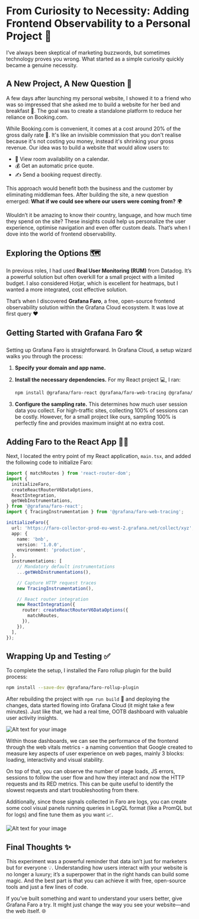 
# From Curiosity to Necessity: Adding Frontend Observability to a Personal Project 🚀

I’ve always been skeptical of marketing buzzwords, but sometimes technology proves you wrong. What started as a simple curiosity quickly became a genuine necessity. 

## A New Project, A New Question 🤔

A few days after launching my personal website, I showed it to a friend who was so impressed that she asked me to build a website for her bed and breakfast 🛌. The goal was to create a standalone platform to reduce her reliance on Booking.com.

While Booking.com is convenient, it comes at a cost around 20% of the gross daily rate 💸. It's like an invisible commission that you don't realise because it's not costing you money, instead it's shrinking your gross revenue. Our idea was to build a website that would allow users to:

*   📅 View room availability on a calendar.
*   💰 Get an automatic price quote.
*   ✍️ Send a booking request directly.

This approach would benefit both the business and the customer by eliminating middleman fees. After building the site, a new question emerged: **What if we could see where our users were coming from?** 🌍

Wouldn’t it be amazing to know their country, language, and how much time they spend on the site? These insights could help us personalize the user experience, optimise navigation and even offer custom deals. That’s when I dove into the world of frontend observability.

## Exploring the Options 🗺️

In previous roles, I had used **Real User Monitoring (RUM)** from Datadog. It’s a powerful solution but often overkill for a small project with a limited budget. I also considered Hotjar, which is excellent for heatmaps, but I wanted a more integrated, cost effective solution.

That’s when I discovered **Grafana Faro**, a free, open-source frontend observability solution within the Grafana Cloud ecosystem. It was love at first query ❤️

## Getting Started with Grafana Faro 🛠️

Setting up Grafana Faro is straightforward. In Grafana Cloud, a setup wizard walks you through the process:

1.  **Specify your domain and app name.**
2.  **Install the necessary dependencies.** For my React project 💻, I ran:

    ```bash
    npm install @grafana/faro-react @grafana/faro-web-tracing @grafana/faro-web-sdk
    ```

3.  **Configure the sampling rate.** This determines how much user session data you collect. For high-traffic sites, collecting 100% of sessions can be costly. However, for a small project like ours, sampling 100% is perfectly fine and provides maximum insight at no extra cost.

## Adding Faro to the React App 👨‍💻

Next, I located the entry point of my React application, `main.tsx`, and added the following code to initialize Faro:

```typescript
import { matchRoutes } from 'react-router-dom';
import {
  initializeFaro,
  createReactRouterV6DataOptions,
  ReactIntegration,
  getWebInstrumentations,
} from '@grafana/faro-react';
import { TracingInstrumentation } from '@grafana/faro-web-tracing';

initializeFaro({
  url: 'https://faro-collector-prod-eu-west-2.grafana.net/collect/xyz', // Replace with your collector URL
  app: {
    name: 'bnb',
    version: '1.0.0',
    environment: 'production',
  },
  instrumentations: [
    // Mandatory default instrumentations
    ...getWebInstrumentations(),

    // Capture HTTP request traces
    new TracingInstrumentation(),

    // React router integration
    new ReactIntegration({
      router: createReactRouterV6DataOptions({
        matchRoutes,
      }),
    }),
  ],
});
```

## Wrapping Up and Testing ✅

To complete the setup, I installed the Faro rollup plugin for the build process:

```bash
npm install --save-dev @grafana/faro-rollup-plugin
```

After rebuilding the project with `npm run build` 🚀 and deploying the changes, data started flowing into Grafana Cloud (it might take a few minutes). Just like that, we had a real time, OOTB dashboard with valuable user activity insights.

![Alt text for your image](https://i.imgur.com/fEqdSFH.png)

Within those dashboards, we can see the performance of the frontend through the web vitals metrics - a naming convention that Google created to measure key aspects of user experience on web pages, mainly 3 blocks: loading, interactivity and visual stability.

On top of that, you can observe the number of page loads, JS errors, sessions to follow the user flow and how they interact and now the HTTP requests and its RED metrics. This can be quite useful to identify the slowest requests and start troubleshooting from there.  

Additionally, since those signals collected in Faro are logs, you can create some cool visual panels running queries in LogQL format (like a PromQL but for logs) and fine tune them as you want 📈.


![Alt text for your image](https://i.imgur.com/iw1LCn5.png)

## Final Thoughts ✨

This experiment was a powerful reminder that data isn’t just for marketers but for everyone 💡. Understanding how users interact with your website is no longer a luxury; it’s a superpower that in the right hands can build some magic. And the best part is that you can achieve it with free, open-source tools and just a few lines of code.

If you’ve built something and want to understand your users better, give Grafana Faro a try. It might just change the way you see your website—and the web itself. 🌐
